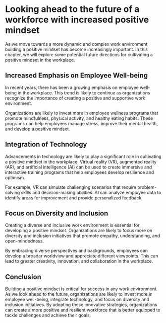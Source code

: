 Looking ahead to the future of a workforce with increased positive mindset
========================================================================================================

As we move towards a more dynamic and complex work environment, building a positive mindset has become increasingly important. In this chapter, we will explore some potential future directions for cultivating a positive mindset in the workplace.

Increased Emphasis on Employee Well-being
-----------------------------------------

In recent years, there has been a growing emphasis on employee well-being in the workplace. This trend is likely to continue as organizations recognize the importance of creating a positive and supportive work environment.

Organizations are likely to invest more in employee wellness programs that promote mindfulness, physical activity, and healthy eating habits. These programs can help employees manage stress, improve their mental health, and develop a positive mindset.

Integration of Technology
-------------------------

Advancements in technology are likely to play a significant role in cultivating a positive mindset in the workplace. Virtual reality (VR), augmented reality (AR), and artificial intelligence (AI) can be used to create immersive and interactive training programs that help employees develop resilience and optimism.

For example, VR can simulate challenging scenarios that require problem-solving skills and decision-making abilities. AI can analyze employee data to identify areas for improvement and provide personalized feedback.

Focus on Diversity and Inclusion
--------------------------------

Creating a diverse and inclusive work environment is essential for developing a positive mindset. Organizations are likely to focus more on diversity and inclusion initiatives that promote empathy, understanding, and open-mindedness.

By embracing diverse perspectives and backgrounds, employees can develop a broader worldview and appreciate different viewpoints. This can lead to greater creativity, innovation, and collaboration in the workplace.

Conclusion
----------

Building a positive mindset is critical for success in any work environment. As we look ahead to the future, organizations are likely to invest more in employee well-being, integrate technology, and focus on diversity and inclusion initiatives. By adopting these innovative strategies, organizations can create a more positive and resilient workforce that is better equipped to tackle challenges and achieve their goals.
